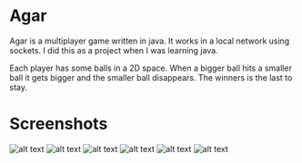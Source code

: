 # Agar

Agar is a multiplayer game written in java. It works in a local network using sockets.
I did this as a project when I was learning java.

Each player has some balls in a 2D space. When a bigger ball hits a smaller ball it gets bigger and the smaller ball disappears. The winners is the last to stay.

# Screenshots

![alt text](https://github.com/hnaderi268/Agar/blob/master/pic-1.png?raw=true)
![alt text](https://github.com/hnaderi268/Agar/blob/master/pic-2.png?raw=true)
![alt text](https://github.com/hnaderi268/Agar/blob/master/pic-3.png?raw=true)
![alt text](https://github.com/hnaderi268/Agar/blob/master/pic-4.png?raw=true)
![alt text](https://github.com/hnaderi268/Agar/blob/master/pic-5.png?raw=true)
![alt text](https://github.com/hnaderi268/Agar/blob/master/pic-6.png?raw=true)
